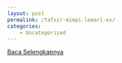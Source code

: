 ```yaml
---
layout: post
permalink: /tafsir-mimpi-lemari-es/
categories:
    - Uncategorized
---
```


[Baca Selengkapnya](/03)